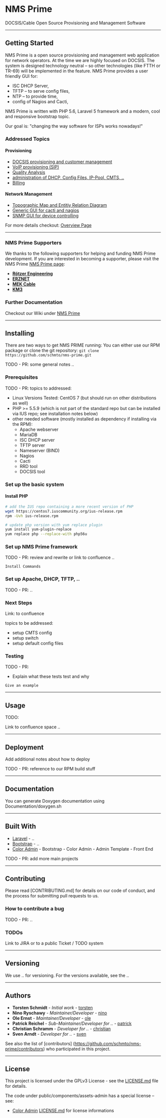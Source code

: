 # NMS Prime

DOCSIS/Cable Open Source Provisioning and Management Software

---

## Getting Started

NMS Prime is a open source provisioning and management web application for network operators. At the time we are highly focused on DOCSIS. The system is designed technology neutral – so other technologies (like FTTH or TR-69) will be implemented in the feature. NMS Prime provides a user friendly GUI for:

- ISC DHCP Server,
- TFTP – to serve config files,
- NTP – to provide time,
- config of Nagios and Cacti,

NMS Prime is written with PHP 5.6, Laravel 5 framework and a modern, cool and responsive bootstrap topic.

Our goal is: "changing the way software for ISPs works nowadays!"

### Addressed Topics

#### Provisioning
- [DOCSIS provisioning and customer management](https://www.youtube.com/watch?v=t-PFsy42cI0)
- [VoIP provisioning (SIP)](http://todo)
- [Quality Analysis](https://www.youtube.com/watch?v=6UoxwtlcAkA)
- [administration of DHCP, Config Files, IP-Pool, CMTS, ..](http://todo)
- [Billing](http://todo)

#### Network Management
- [Topographic Map and Entitiy Relation Diagram](https://www.youtube.com/watch?v=_urtVRYNuys)
- [Generic GUI for cacti and nagios](http://todo)
- [SNMP GUI for device controlling](http://todo)


For more details checkout: [Overview Page](https://devel.roetzer-engineering.com:3128/confluence/display/NMS/Overview)

---


### NMS Prime Supporters

We thanks to the following supporters for helping and funding NMS Prime development. If you are interested in becoming a supporter, please visit the NMS Prime [NMS Prime page](https://nmsprime.com):

- **[Rötzer Engineering](https://roetzer-engineering.com)**
- **[ERZNET](http://erznet.tv)**
- **[MEK Cable](http://mek-cable.de)**
- **[KM3](https://km3.de)**



### Further Documentation

Checkout our Wiki under [NMS Prime](https://devel.roetzer-engineering.com:3128/confluence/display/NMS)

---

## Installing

There are two ways to get NMS PRIME running: You can either use our RPM package or clone the git repository: `git clone https://github.com/schmto/nms-prime.git`

TODO - PR: some general notes ..


### Prerequisites

TODO - PR: topics to addressed:

- Linux Versions Tested: CentOS 7 (but should run on other distributions as well)
- PHP >= 5.5.9 (which is not part of the standard repo but can be installed via IUS repo; see installation notes below)
- other needed software (mostly installed as dependency if installing via the RPM):
  * Apache webserver
  * MariaDB
  * ISC DHCP server
  * TFTP server
  * Nameserver (BIND)
  * Nagios
  * Cacti
  * RRD tool
  * DOCSIS tool

### Set up the basic system

#### Install PHP

```bash
# add the IUS repo containing a more recent version of PHP
wget https://centos7.iuscommunity.org/ius-release.rpm
rpm -Uvh ius-release.rpm

# update php version with yum replace plugin
yum install yum-plugin-replace
yum replace php --replace-with php56u
```

### Set up NMS Prime framework

TODO - PR: review and rewrite or link to confluence ..

```
Install Commands
```

### Set up Apache, DHCP, TFTP, ..

TODO - PR: ..


### Next Steps

Link: to confluence

topics to be addressed:

- setup CMTS config
- setup switch
- setup default config files


### Testing

TODO - PR:

- Explain what these tests test and why

```
Give an example
```

---

## Usage

TODO:

Link to confluence space ..

---

## Deployment

Add additional notes about how to deploy

TODO - PR: reference to our RPM build stuff

---

## Documentation

You can generate Doxygen documentation using Documentation/doxygen.sh

---

## Built With

* [Laravel](http://..) - ..
* [Bootstrap](http://..) - ..
* [Color Admin](https://wrapbootstrap.com/theme/color-admin-admin-template-front-end-WB0N89JMK) - Bootstrap - Color Admin - Admin Template - Front End

TODO - PR: add more main projects

---

## Contributing

Please read [CONTRIBUTING.md] for details on our code of conduct, and the process for submitting pull requests to us.

### How to contribute a bug

TODO - PR: ..

### TODOs

Link to JIRA or to a public Ticket / TODO system

---

## Versioning

We use .. for versioning. For the versions available, see the ..

---

## Authors

* **Torsten Schmidt** - *Initial work* - [torsten](https://github.com/schmto)
* **Nino Ryschawy** - *Maintainer/Developer* - [nino](https://github.com/todo)
* **Ole Ernst** - *Maintainer/Developer* - [ole](https://github.com/todo)
* **Patrick Reichel** - *Sub-Maintainer/Developer for ..* - [patrick](https://github.com/todo)
* **Christian Schramm** - *Developer for ..* - [christian](https://github.com/todo)
* **Sven Arndt** - *Developer for ..* - [sven](https://github.com/todo)

See also the list of [contributors] (https://github.com/schmto/nms-prime/contributors) who participated in this project.

---

## License

This project is licensed under the GPLv3 License - see the [LICENSE.md](LICENSE.md) file for details.

The code under public/components/assets-admin has a special license – see:
* [Color Admin](https://wrapbootstrap.com/theme/color-admin-admin-template-front-end-WB0N89JMK) [LICENSE.md](/public/components/assets-admin/LICENSE.md) for license informations
